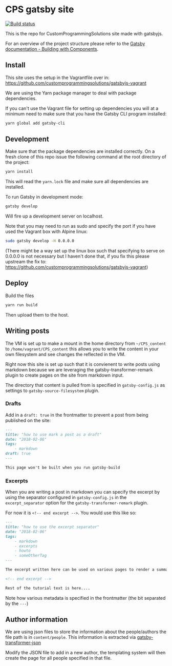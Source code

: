 # CPS gatsby site

[![Build status](https://api.travis-ci.org/customprogrammingsolutions/CPS_gatsby.svg)](https://travis-ci.org/customprogrammingsolutions/CPS_gatsby)

This is the repo for CustomProgrammingSolutions site made with gatsbyjs.

For an overview of the project structure please refer to the [Gatsby documentation - Building with Components](https://www.gatsbyjs.org/docs/building-with-components/).

## Install

This site uses the setup in the Vagrantfile over in:
https://github.com/customprogrammingsolutions/gatsbyjs-vagrant

We are using the Yarn package manager to deal with package dependencies.

If you can't use the Vagrant file for setting up dependencies you will
at a minimum need to make sure that you have the Gatsby CLI program installed:

```sh
yarn global add gatsby-cli
```

## Development

Make sure that the package dependencies are installed correctly.
On a fresh clone of this repo issue the following command at the
root directory of the project:

```sh
yarn install
```

This will read the `yarn.lock` file and make sure all dependencies are installed.

To run Gatsby in development mode:

```sh
gatsby develop
```

Will fire up a development server on localhost.

Note that you may need to run as sudo and specify the port if you have used the Vagrant box with Alpine linux:

```sh
sudo gatsby develop -H 0.0.0.0
```

(There might be a way set up the linux box such that specifying to serve on 0.0.0.0
is not necessary but I haven't done that, if you fix this please upstream the fix to:
https://github.com/customprogrammingsolutions/gatsbyjs-vagrant)

## Deploy

Build the files

```sh
yarn run build
```

Then upload them to the host.

## Writing posts

The VM is set up to make a mount in the home directory from `~/CPS_content` to `/home/vagrant/CPS_content` this allows you to write the content in your own filesystem and see changes the reflected in the VM.

Right now this site is set up such that it is convienent to write posts using markdown because we are leveraging the gatsby-transformer-remark plugin to create pages on the site from markdown input.

The directory that content is pulled from is specified in `gatsby-config.js` as settings to `gatsby-source-filesystem` plugin.

### Drafts

Add in a `draft: true` in the frontmatter to prevent a post from being published on the site:

```markdown
---
title: "how to use mark a post as a draft"
date: "2018-02-06"
tags:
    - markdown
draft: true
---

This page won't be built when you run gatsby-build
```

### Excerpts

When you are writing a post in markdown you can specify the excerpt by using the separator configured in `gatsby-config.js` in the `excerpt_separator` option for the `gatsby-transformer-remark` plugin.

For now it is `<!-- end excerpt -->`. 
You would use this like so:

```markdown
---
title: "how to use the excerpt separator"
date: "2018-02-06"
tags:
    - markdown
    - excerpts
    - howto
    - someOtherTag
---

The excerpt written here can be used on various pages to render a summary, don't make it too long though as that might break formatting on some listing pages in the site!

<!-- end excerpt -->

Rest of the tutorial text is here....
```

Note how various metadata is specified in the frontmatter (the bit separated by the `---`)

## Author information

We are using json files to store the information about the people/authors the file path is in `content/people`.
This information is extracted via [gatsby-transformer-json](https://github.com/gatsbyjs/gatsby/tree/master/packages/gatsby-transformer-json)

Modify the JSON file to add in a new author, the templating system will then create the page for all people specified in that file.
